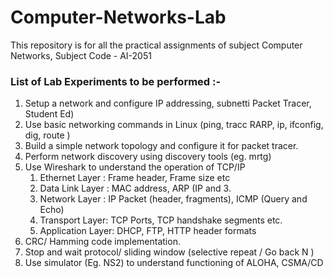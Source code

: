 # Computer-Networks-Lab
This repository is for all the practical assignments of subject Computer Networks, Subject Code - AI-2051


### List of Lab Experiments to be performed :- 

1. Setup a network and configure IP addressing, subnetti Packet Tracer, Student Ed) 
2. Use basic networking commands in Linux (ping, tracc RARP, ip, ifconfig, dig, route ) 
3. Build a simple network topology and configure it for packet tracer. 
4. Perform network discovery using discovery tools (eg. mrtg)
5. Use Wireshark to understand the operation of TCP/IP 
   1. Ethernet Layer : Frame header, Frame size etc 
   2. Data Link Layer : MAC address, ARP (IP and 3. 
   3. Network Layer : IP Packet (header, fragments), ICMP (Query and Echo)
   4. Transport Layer: TCP Ports, TCP handshake segments etc. 
   5. Application Layer: DHCP, FTP, HTTP header formats 
6. CRC/ Hamming code implementation. 
7. Stop and wait protocol/ sliding window (selective repeat / Go back N ) 
8. Use simulator (Eg. NS2) to understand functioning of ALOHA, CSMA/CD 

